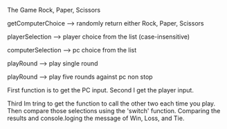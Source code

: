 The Game Rock, Paper, Scissors


getComputerChoice --> randomly return either Rock, Paper, Scissors

playerSelection --> player choice from the list (case-insensitive)

computerSelection --> pc choice from the list

playRound --> play single round 

playRound --> play five rounds against pc non stop

First function is to get the PC input.
Second I get the player input.

Third Im tring to get the function to call the other two each time you play.
Then compare those selections using the 'switch' function.
Comparing the results and console.loging the message of Win, Loss, and Tie.